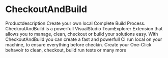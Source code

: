 # CheckoutAndBuild
Productdescription  Create your own local Complete Build Process.  CheckoutAndBuild is a powerfull VisualStudio TeamExplorer Extension that allows you to manage, clean, checkout or build your solutions easy. With CheckoutAndBuild you can create a fast and powerfull CI run local on your machine, to ensure everything before checkin. Create your One-Click behavoir to clean, checkout, build run tests or many more
